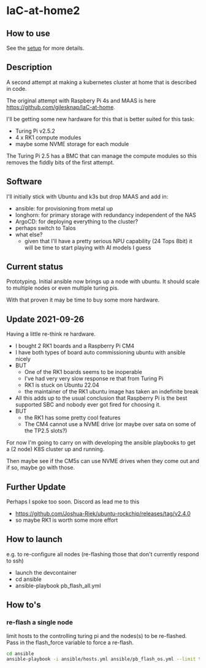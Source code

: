 # IaC-at-home2

## How to use

See the [setup](docs/setup.md) for more details.


## Description

A second attempt at making a kubernetes cluster at home that is described in code.

The original attempt with Raspbery Pi 4s and MAAS is here https://github.com/gilesknap/IaC-at-home.

I'll be getting some new hardware for this that is better suited for this task:

- Turing Pi v2.5.2
- 4 x RK1 compute modules
- maybe some NVME storage for each module

The Turing Pi 2.5 has a BMC that can manage the compute modules so this removes the fiddly bits of the first attempt.

## Software

I'll initially stick with Ubuntu and k3s but drop MAAS and add in:
- ansible: for provisioning from metal up
- longhorn: for primary storage with redundancy independent of the NAS
- ArgoCD: for deploying everything to the cluster?
- perhaps switch to Talos
- what else?
  - given that I'll have a pretty serious NPU capability (24 Tops 8bit) it will be time to start playing with AI models I guess

## Current status

Prototyping. Initial ansible now brings up a node with ubuntu. It should scale to multiple nodes or even multiple turing pis.

With that proven it may be time to buy some more hardware.

## Update 2021-09-26

Having a little re-think re hardware.
- I bought 2 RK1 boards and a Raspberry Pi CM4
- I have both types of board auto commissioning ubuntu with ansible nicely
- BUT
  - One of the RK1 boards seems to be inoperable
  - I've had very very slow response re that from Turing Pi
  - RK1 is stuck on Ubuntu 22.04
  - the maintainer of the RK1 ubuntu image has taken an indefinite break
- All this adds up to the usual conclusion that Raspberry Pi is the best supported SBC and nobody ever got fired for choosing it.
- BUT
  - the RK1 has some pretty cool features
  - The CM4 cannot use a NVME drive (or maybe over sata on some of the TP2.5 slots?)

For now I'm going to carry on with developing the ansible playbooks to get a (2 node) K8S cluster up and running.

Then maybe see if the CM5s can use NVME drives when they come out and if so, maybe go with those.

## Further Update

Perhaps I spoke too soon. Discord as lead me to this
- https://github.com/Joshua-Riek/ubuntu-rockchip/releases/tag/v2.4.0
- so maybe RK1 is worth some more effort

## How to launch

e.g. to re-configure all nodes (re-flashing those that don't currently respond to ssh)

- launch the devcontainer
- cd ansible
- ansible-playbook pb_flash_all.yml

## How to's

### re-flash a single node

limit hosts to the controlling turing pi and the nodes(s) to be re-flashed. Pass in the flash_force variable to force a re-flash.

```bash
cd ansible
ansible-playbook -i ansible/hosts.yml ansible/pb_flash_os.yml --limit turingpi,node01 -e flash_force=true
```
